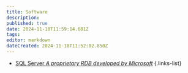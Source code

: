 ```yaml
---
title: Software
description: 
published: true
date: 2024-11-18T11:59:14.681Z
tags: 
editor: markdown
dateCreated: 2024-11-18T11:52:02.850Z
---
```


- [SQL Server *A proprietary RDB developed by Microsoft*](/software/sql-server)
{.links-list}